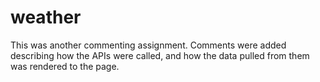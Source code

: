# weather

This was another commenting assignment. Comments were added describing how the APIs were called, and how the data pulled from them was rendered to the page.